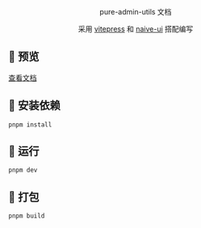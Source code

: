 <p align="center">
pure-admin-utils 文档
</p>

<p align="center">
  采用 <a href="https://vitepress.dev/" target="_blank">vitepress</a> 和 <a href="https://www.naiveui.com/zh-CN/" target="_blank">naive-ui</a> 搭配编写
</p>

## 👀 预览

[查看文档](https://pure-admin-utils.netlify.app)

## 📡 安装依赖

```
pnpm install
```

## 🚀 运行

```
pnpm dev
```

## 🕋 打包

```
pnpm build
```